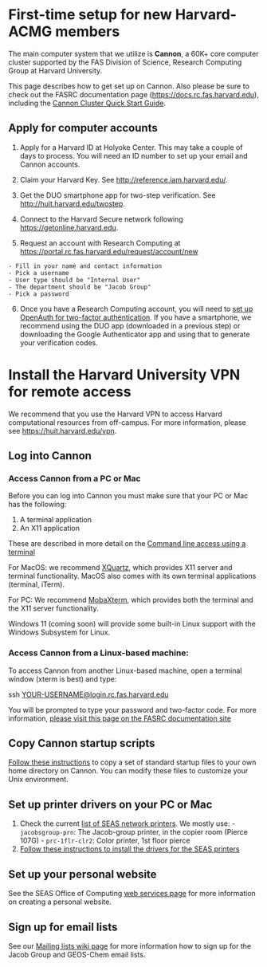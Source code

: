 # First-time setup for new Harvard-ACMG members

The main computer system that we utilize is **Cannon**, a 60K+ core computer cluster supported by the FAS Division of Science, Research Computing Group at Harvard University.

This page describes how to get set up on Cannon.  Also please be sure to check out the FASRC documentation page (https://docs.rc.fas.harvard.edu), including the [Cannon Cluster Quick Start Guide](https://docs.rc.fas.harvard.edu/kb/quickstart-guide/).

## Apply for computer accounts

  1.  Apply for a Harvard ID at Holyoke Center. This may take a couple of days to process.  You will need an ID number to set up your email and Cannon accounts.

  2. Claim your Harvard Key. See <http://reference.iam.harvard.edu/>.

  3. Get the DUO smartphone app for two-step verification. See <http://huit.harvard.edu/twostep>.

  4. Connect to the Harvard Secure network following <https://getonline.harvard.edu>.

  5. Request an account with Research Computing at <https://portal.rc.fas.harvard.edu/request/account/new>

    - Fill in your name and contact information
    - Pick a username
    - User type should be "Internal User"
    - The department should be "Jacob Group"
    - Pick a password

  6. Once you have a Research Computing account, you will need to [set up OpenAuth for two-factor authentication](https://docs.rc.fas.harvard.edu/kb/openauth/).  If you have a smartphone, we recommend using the DUO app (downloaded in a previous step) or downloading the Google Authenticator app and using that to generate your verification codes.

# Install the Harvard University VPN for remote access

We recommend that you use the Harvard VPN to access Harvard computational resources from off-campus. For more information, please see <https://huit.harvard.edu/vpn>.

## Log into Cannon

### Access Cannon from a PC or Mac

Before you can log into Cannon you must make sure that your PC or Mac has the following:

  1. A terminal application
  2. An X11 application

These are described in more detail on the [Command line access using a terminal](https://docs.rc.fas.harvard.edu/kb/terminal-access/)

For MacOS: we recommend [XQuartz](https://www.xquartz.org/), which provides X11 server and terminal functionality.  MacOS also comes with its own terminal applications (terminal, iTerm).

For PC: We recommend [MobaXterm](https://mobaxterm.mobatek.net/), which provides both the terminal and the X11 server functionality.

Windows 11 (coming soon) will provide some built-in Linux support with the Windows Subsystem for Linux.

### Access Cannon from a Linux-based machine:

To access Cannon from another Linux-based machine, open a terminal window (xterm is best) and type:

  ssh YOUR-USERNAME@login.rc.fas.harvard.edu

You will be prompted to type your password and two-factor code.  For more information, [please visit this page on the FASRC documentation site](https://docs.rc.fas.harvard.edu/kb/terminal-access/#Connecting_via_SSH)

## Copy Cannon startup scripts

[Follow these instructions](cannon-environment-config.md) to copy a set of standard startup files to your own home directory on Cannon. You can modify these files to customize your Unix environment.

## Set up printer drivers on your PC or Mac

  1.  Check the current [list of SEAS network printers](https://www.seas.harvard.edu/office-computing/printing).  We mostly use:
    - `jacobsgroup-prn`: The Jacob-group printer, in the copier room (Pierce 107G)
    - `prc-1flr-clr2`: Color printer, 1st floor pierce
  2.  [Follow these instructions to install the drivers for the SEAS printers](https://www.seas.harvard.edu/computing-office/printing)

## Set up your personal website

See the SEAS Office of Computing [web services page](http://www.seas.harvard.edu/computing-office/web-services) for
more information on creating a personal website.

## Sign up for email lists

See our [Mailing lists wiki page](email-lists.md) for more information how to sign up for the Jacob Group and GEOS-Chem email lists.
